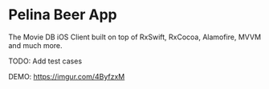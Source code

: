 # Pelina Beer App
The Movie DB iOS Client built on top of RxSwift, RxCocoa, Alamofire, MVVM and much more.


TODO:
Add test cases

DEMO:
https://imgur.com/4ByfzxM
